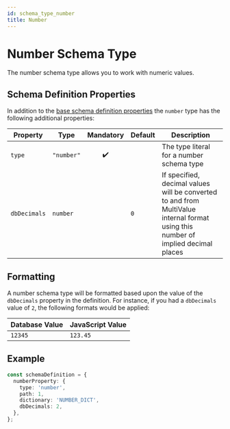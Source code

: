 ```yaml
---
id: schema_type_number
title: Number
---
```


# Number Schema Type

The number schema type allows you to work with numeric values.

## Schema Definition Properties

In addition to the [base schema definition properties](../schema_basics#properties-common-to-all-schema-definitions) the `number` type has the following additional properties:

| Property     | Type       |     Mandatory      | Default | Description                                                                                                                       |
| ------------ | ---------- | :----------------: | ------- | --------------------------------------------------------------------------------------------------------------------------------- |
| `type`       | `"number"` | :heavy_check_mark: |         | The type literal for a number schema type                                                                                         |
| `dbDecimals` | `number`   |                    | `0`     | If specified, decimal values will be converted to and from MultiValue internal format using this number of implied decimal places |

## Formatting

A number schema type will be formatted based upon the value of the `dbDecimals` property in the definition. For instance, if you had a `dbDecimals` value of `2`, the following formats would be applied:

| Database Value | JavaScript Value |
| -------------- | ---------------- |
| `12345`        | `123.45`         |

## Example

```ts
const schemaDefinition = {
  numberProperty: {
    type: 'number',
    path: 1,
    dictionary: 'NUMBER_DICT',
    dbDecimals: 2,
  },
};
```
